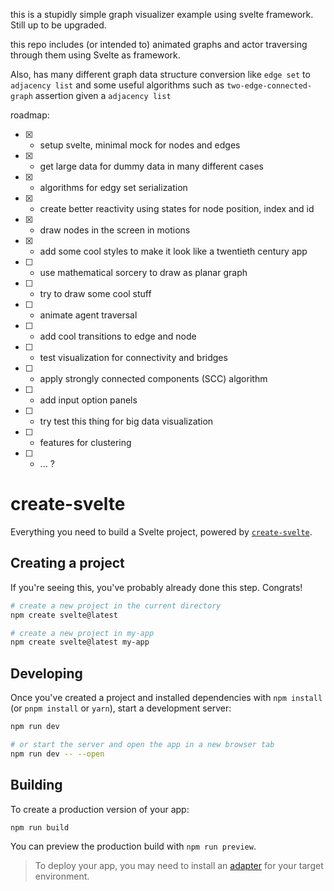 this is a stupidly simple graph visualizer example using svelte framework. Still up to be upgraded. 

this repo includes (or intended to) animated graphs and actor traversing through them using Svelte as framework.

Also, has many different graph data structure conversion like `edge set` to `adjacency list` and some useful algorithms such as
`two-edge-connected-graph` assertion given a `adjacency list`

roadmap:
- [x] - setup svelte, minimal mock for nodes and edges
- [x] - get large data for dummy data in many different cases
- [x] - algorithms for edgy set serialization 
- [x] - create better reactivity using states for node position, index and id
- [x] - draw nodes in the screen in motions
- [x] - add some cool styles to make it look like a twentieth century app
- [ ] - use mathematical sorcery to draw as planar graph
- [ ] - try to draw some cool stuff  
- [ ] - animate agent traversal
- [ ] - add cool transitions to edge and node
- [ ] - test visualization for connectivity and bridges
- [ ] - apply strongly connected components (SCC) algorithm 
- [ ] - add input option panels 
- [ ] - try test this thing for big data visualization
- [ ] - features for clustering
- [ ] - ... ?

# create-svelte

Everything you need to build a Svelte project, powered by [`create-svelte`](https://github.com/sveltejs/kit/tree/master/packages/create-svelte).

## Creating a project

If you're seeing this, you've probably already done this step. Congrats!

```bash
# create a new project in the current directory
npm create svelte@latest

# create a new project in my-app
npm create svelte@latest my-app
```

## Developing

Once you've created a project and installed dependencies with `npm install` (or `pnpm install` or `yarn`), start a development server:

```bash
npm run dev

# or start the server and open the app in a new browser tab
npm run dev -- --open
```

## Building

To create a production version of your app:

```bash
npm run build
```

You can preview the production build with `npm run preview`.

> To deploy your app, you may need to install an [adapter](https://kit.svelte.dev/docs/adapters) for your target environment.
